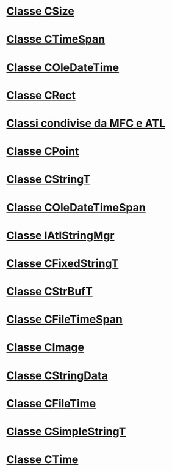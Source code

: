 # [Classe CSize](csize-class.md)
# [Classe CTimeSpan](ctimespan-class.md)
# [Classe COleDateTime](coledatetime-class.md)
# [Classe CRect](crect-class.md)
# [Classi condivise da MFC e ATL](classes-shared-by-mfc-and-atl.md)
# [Classe CPoint](cpoint-class.md)
# [Classe CStringT](cstringt-class.md)
# [Classe COleDateTimeSpan](coledatetimespan-class.md)
# [Classe IAtlStringMgr](iatlstringmgr-class.md)
# [Classe CFixedStringT](cfixedstringt-class.md)
# [Classe CStrBufT](cstrbuft-class.md)
# [Classe CFileTimeSpan](cfiletimespan-class.md)
# [Classe CImage](cimage-class.md)
# [Classe CStringData](cstringdata-class.md)
# [Classe CFileTime](cfiletime-class.md)
# [Classe CSimpleStringT](csimplestringt-class.md)
# [Classe CTime](ctime-class.md)
